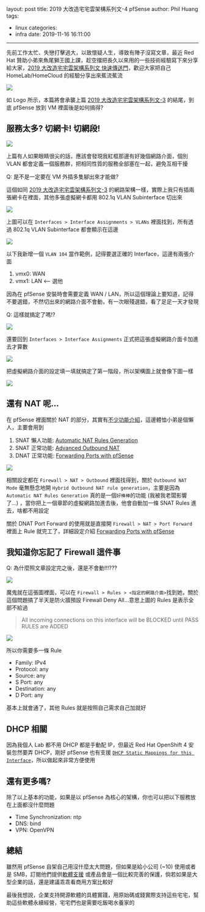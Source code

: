 layout: post
title: 2019 大改造宅宅雲架構系列文-4 pfSense
author: Phil Huang
tags:
  - linux
categories:
  - infra
date: 2019-11-16 16:11:00
---
先前工作太忙、失戀打擊過大，以致懷疑人生，導致有陣子沒寫文章，最近 Red Hat 贊助小弟來魚尾獅王國上課，趁空擋把長久以來用的一些技術經驗寫下來分享給大家，[2019 大改造宅宅雲架構系列文 快速傳送門][1]，歡迎大家把自己 HomeLab/HomeCloud 的經驗分享出來蕉流蕉流

![](/images/pfsense-logo.png)

如 Logo 所示，本篇將會承襲上篇 [2019 大改造宅宅雲架構系列文-3][2] 的結尾，到底 pfSense 放到 VM 裡面後是如何搞得? 

<!--more-->

## 服務太多? 切網卡! 切網段!

![](/images/pfsense-8.png) 

上篇有人如果眼睛很尖的話，應該會發現我紅框那邊有好幾個網路介面，個別 VLAN 都會定義一個服務群，把相同性質的服務全部塞在一起，避免互相干擾

Q: 是不是一定要在 VM 外插多隻腳出來才能做?

這個如同 [2019 大改造宅宅雲架構系列文-3][2] 的網路架構一樣，實際上我只有插兩張網卡在裡面，其他多張虛擬網卡都用 802.1q VLAN Subinterface 切出來

![](/images/pfsense-9.png)

上圖可以在 `Interfaces > Interface Assignments > VLANs` 裡面找到，所有透過 802.1q VLAN Subinterface 都會顯示在這邊

![](/images/pfsense-10.png)

以下我新增一個 `VLAN 104` 當作範例，記得要選正確的 Interface，這邊有兩張介面

1. vmx0: WAN
2. vmx1: LAN <-- 選他

因為在 pfSense 安裝時會需要定義 WAN / LAN，所以這個理論上要知道，記得不要選錯，不然切出來的網路介面不會動，有一次眼殘選錯，看了足足一天才發現

Q: 這樣就搞定了嗎!?

![](/images/pfsense-11.png)

還要回到 `Interfaces > Interface Assignments` 正式把這張虛擬網路介面卡加進去才算數

![](/images/pfsense-12.png)

把虛擬網路介面的設定填一填就搞定了第一階段，所以架構圖上就會像下圖一樣

![](/images/pfsense-2.png)

## 還有 NAT 呢...

在 pfSense 裡面關於 NAT 的部分，其實有[不少功能介紹][4]，這邊體恤小弟是個懶人，主要會用到

1. SNAT 懶人功能: [Automatic NAT Rules Generation][6]
2. SNAT 正常功能: [Advanced Outbound NAT][7]
3. DNAT 正常功能: [Forwarding Ports with pfSense][5]

![](/images/pfsense-14.png)

相關設定都在 `Firewall > NAT > Outbound` 裡面找得到，關於 `Outbound NAT Mode` 毫無懸念地開 `Hybrid Outbound NAT rule generation`，主要是因為 `Automatic NAT Rules Generation` 真的是一個`好棒棒`的功能 (我被我老闆影響了...) ，當你把上一個章節的虛擬網路加進去後，他會自動加一條 SNAT Rules 進去，啥都不用設定

關於 DNAT  Port Forward 的使用就是直接開 `Firewall > NAT > Port Forward` 裡面上 Rule 就完工了，詳細設定介紹 [Forwarding Ports with pfSense][5]

## 我知道你忘記了 Firewall 這件事

Q: 為什麼照文章設定完之後，還是不會動!!!???

![](/images/pfsense-15.png)

魔鬼就在這張圖裡面，可以在 `Firewall > Rules > <指定的網路介面>`找到她，關於這個問題搞了半天是防火牆預設 Firewall Deny All...意思上圖的 Rules 是表示全部不給過

> All incoming connections on this interface will be BLOCKED until PASS RULES are ADDED

![](/images/pfsense-16.png)

所以你需要多一條 Rule

- Family: IPv4
- Protocol: any
- Source: any
- S Port: any
- Destination: any
- D Port: any

基本上就會通了，其他 Rules 就是按照自己需求自己加就好

## DHCP 相關

因為我個人 Lab 都不用 DHCP 都是手動配 IP，但最近 Red Hat OpenShift 4 安裝忽然要弄 DHCP，剛好 pfSense 也有支援 [`DHCP Static Mappings for this Interface`][8]，所以做起來非常方便使用

## 還有更多嗎?

除了以上基本的功能，如果是以 pfSense 為核心的架構，你也可以把以下服務放在上面都沒什麼問題

- Time Synchronization: ntp
- DNS: bind
- VPN: OpenVPN

## 總結

雖然用 pfSense 自架自己用沒什麼太大問題，但如果是給小公司 (~10) 使用或者是 SMB，訂閱他們提供[軟體支援][9] 或產品會是一個比較完善的保護，倘若如果是大型企業的話，還是建議乖乖看商用方案比較好

最後我想說，企業支持開源軟體的具體實踐，用原始碼或錢實際支持這些宅宅，幫助這些軟體永續經營，宅宅們也是需要吃飯喝水養家的

[1]: https://blog.pichuang.com.tw/categories/infra/
[2]: https://blog.pichuang.com.tw/20191116-homelcloud-high-level-design-3/
[3]: https://www.facebook.com/groups/pve.tw/
[4]: https://docs.netgate.com/pfsense/en/latest/nat/index.html
[5]: https://docs.netgate.com/pfsense/en/latest/nat/forwarding-ports-with-pfsense.html
[6]: https://docs.netgate.com/pfsense/en/latest/nat/automatic-nat-rules-generation.html
[7]: https://docs.netgate.com/pfsense/en/latest/nat/advanced-outbound-nat.html
[8]: https://docs.netgate.com/pfsense/en/latest/dhcp/dhcp-server.html
[9]: https://store.netgate.com/Global-Support-C320.aspx
